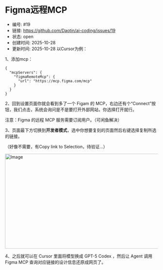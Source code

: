 # Figma远程MCP

- 编号: #19
- 链接: https://github.com/Daotin/ai-coding/issues/19
- 状态: open
- 创建时间: 2025-10-28
- 更新时间: 2025-10-28
以Cursor为例：

1、添加mcp：

```tsx
{
  "mcpServers": {
    "figmaRemoteMcp": {
      "url": "https://mcp.figma.com/mcp"
    }
  }
}
```

2、回到设置页面你就会看到多了一个 Figam 的 MCP，右边还有个“Connect”按钮，我们点击，系统会询问是不是要打开外部网站，你选择打开就行。

注意：Figma 的远程 MCP 服务需要订阅用户。（可闲鱼解决）

3、页面最下方切换到**开发者模式**，选中你想要复刻的页面然后右键选择复制所选的链接。

（好像不需要，有Copy link to Selection，待验证...）

<img width="781" height="312" alt="Image" src="https://github.com/user-attachments/assets/ed657ed0-89b4-4444-bddc-e219f547059d" />

4、之后就可以在 Cursor 里面将模型换成 GPT-5 Codex ，然后让 Agent 调用 Figma MCP 查询对应链接的设计信息还原成网页了。

